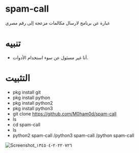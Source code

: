 # spam-call
عبارة عن برنامج لارسال مكالمات مزعجة إلى رقم مصري

# تنبيه
* أنا غير مسئول عن سوء استخدام الأدوات.
  
# التثبيت
* pkg install git
* pkg install python
* pkg install python2
* pkg install python3
* git clone https://github.com/M0ham0d/spam-call
* ls
* cd spam-call
* ls
* python2 spam-call /python3 spam-call /python spam-call

![Screenshot_٢٠٢٢٠٧٢٦-١٣٤٥٠٤](https://user-images.githubusercontent.com/110033240/180998810-5cc666f3-ab02-4a79-b295-ee51baff1f78.jpg)
